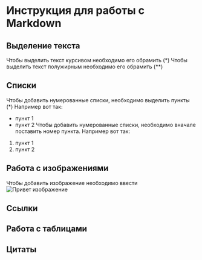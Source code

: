 # Инструкция для работы с Markdown

## Выделение текста
Чтобы выделить текст курсивом необходимо его обрамить (*)
Чтобы выделить текст полужирным необходимо его обрамить (**)

## Списки
Чтобы добавить нумерованные списки, необходимо выделить пункты (*) Например вот так:
* пункт 1
* пункт 2
Чтобы добавить нумерованные списки, необходимо вначале поставить номер пункта. Например вот так:
1. пункт 1
2. пункт 2

## Работа с изображениями 
Чтобы добавить изображение необходимо ввести ![Привет изображение](https://avatars.mds.yandex.net/i?id=d45a209dd118bd8d166e929a094e6948-4013935-images-thumbs&n=13)

## Ссылки 

## Работа с таблицами

## Цитаты
